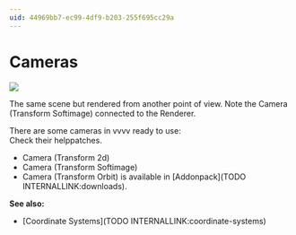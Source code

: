 ```yaml
---
uid: 44969bb7-ec99-4df9-b203-255f695cc29a
---
```


# Cameras


![](~/img/Basics-Camera.png "")   



The same scene but rendered from another point of view. Note the <span class="node">Camera (Transform Softimage)</span> connected to the Renderer.  

There are some cameras in vvvv ready to use:  
Check their helppatches.  

* <span class="node">Camera (Transform 2d)</span>  
* <span class="node">Camera (Transform Softimage)</span>  
* <span class="node">Camera (Transform Orbit)</span> is available in [Addonpack](TODO INTERNALLINK:downloads).  

**See also:**  
* [Coordinate Systems](TODO INTERNALLINK:coordinate-systems)  



